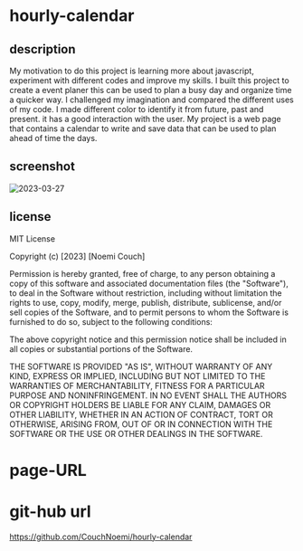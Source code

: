 # hourly-calendar
## description
My motivation to do this project is learning more about javascript, experiment with different codes and improve my skills. I built this project to create a event planer this can be used to plan a busy day and organize time a quicker way. I challenged my imagination and compared the different uses of my code.
I made different color to identify it from future, past and present. it has a good interaction with the user.
My project is a web page that contains a calendar to write and save data that can be used to plan ahead of time the days.

## screenshot
![2023-03-27](https://user-images.githubusercontent.com/116734415/228082256-98f617aa-3355-4125-a008-5599620d515a.png)

## license
MIT License

Copyright (c) [2023] [Noemi Couch]

Permission is hereby granted, free of charge, to any person obtaining a copy
of this software and associated documentation files (the "Software"), to deal
in the Software without restriction, including without limitation the rights
to use, copy, modify, merge, publish, distribute, sublicense, and/or sell
copies of the Software, and to permit persons to whom the Software is
furnished to do so, subject to the following conditions:

The above copyright notice and this permission notice shall be included in all
copies or substantial portions of the Software.

THE SOFTWARE IS PROVIDED "AS IS", WITHOUT WARRANTY OF ANY KIND, EXPRESS OR
IMPLIED, INCLUDING BUT NOT LIMITED TO THE WARRANTIES OF MERCHANTABILITY,
FITNESS FOR A PARTICULAR PURPOSE AND NONINFRINGEMENT. IN NO EVENT SHALL THE
AUTHORS OR COPYRIGHT HOLDERS BE LIABLE FOR ANY CLAIM, DAMAGES OR OTHER
LIABILITY, WHETHER IN AN ACTION OF CONTRACT, TORT OR OTHERWISE, ARISING FROM,
OUT OF OR IN CONNECTION WITH THE SOFTWARE OR THE USE OR OTHER DEALINGS IN THE
SOFTWARE.

# page-URL


# git-hub url
https://github.com/CouchNoemi/hourly-calendar